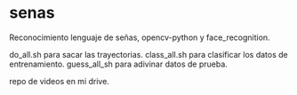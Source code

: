 # senas
Reconocimiento lenguaje de señas, opencv-python y face_recognition.

do_all.sh para sacar las trayectorias.
class_all.sh para clasificar los datos de entrenamiento.
guess_all_sh para adivinar datos de prueba.

repo de videos en mi drive.
